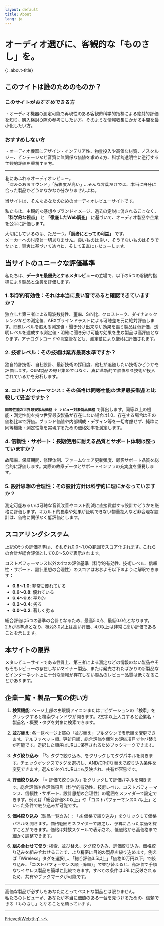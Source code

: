 ```yaml
---
layout: default
title: About
lang: ja
---
```


# オーディオ選びに、客観的な「ものさし」を。
{: .about-title}

## このサイトは誰のためのものか？

### このサイトがおすすめできる方
・オーディオ機器の測定可能で再現性のある客観的科学的指標による絶対的評価を知り、購入検討の際の参考にしたい方。そのような情報収集にかかる手間を最小化したい方。

### おすすめしない方
・オーディオ機器にデザイン・インテリア性、物量投入や高価な材質、ノスタルジー、ビンテージなど音質に無関係な価値を求める方、科学的透明性に逆行する主観的評価を重視する方。

---

巷にあふれるオーディオレビュー。  
「深みのあるサウンド」「解像度が高い」…そんな言葉だけでは、本当に自分に合った製品かどうかなかなか分かりませんよね。

当サイトは、そんなあなたのためのオーディオレビューサイトです。

私たちは、主観的な感想やブランドイメージ、過去の定説に流されることなく、**「科学的な視点」** と **「徹底したWeb調査」** に基づいて、オーディオ製品や企業を公平に評価します。

大切にしているのは、ただ一つ。**「読者にとっての利益」** です。  
メーカーへの忖度は一切ありません。良いものは良い、そうでないものはそうでないと、事実に基づいて淡々と、そして正直にレビューします。

## 当サイトのユニークな評価基準

私たちは、**データを最優先とするメタレビュー**の立場で、以下の5つの客観的指標により製品と企業を評価します。

### 1. 科学的有効性：それは本当に良い音であると確認できていますか？
独立した第三者による周波数特性、歪率、S/N比、クロストーク、ダイナミックレンジなどの測定値、ABXブラインドテストによる可聴差を元に絶対評価します。問題レベルを超える測定値・聞き分け出来ない効果を謳う製品は低評価、透明レベルを達成する測定値・明確に聞き分け可能な効果を生む製品は高評価となります。アナログレコードや真空管なども、測定値により厳格に評価されます。

### 2. 技術レベル：その技術は業界最高水準ですか？
独自特許技術、自社設計、最新技術の採用度、他社が追随したい技術かどうかを評価します。OEM製品の寄せ集めではなく、真に革新的で価値ある技術が投入されているかを分析します。

### 3. コストパフォーマンス：その価格は同等性能の世界最安製品と比較して妥当ですか？
**`同等性能の世界最安製品価格 ÷ レビュー対象製品価格`** で算出します。同等以上の機能・測定性能を持つ世界最安製品が存在しない場合は1.0、存在する場合はその価格比率で評価。ブランド価値や内部構成・デザイン等を一切考慮せず、純粋に同等機能・測定性能を実現するための価格効率を測定します。

### 4. 信頼性・サポート：長期使用に耐える品質とサポート体制は整っていますか？
故障率、保証期間、修理体制、ファームウェア更新頻度、顧客サポート品質を総合的に評価します。実際の故障データとサポートインフラの充実度を重視します。

### 5. 設計思想の合理性：その設計方針は科学的に理にかなっていますか？
測定可能あるいは可聴な音質改善やコスト削減に直接貢献する設計かどうかを厳格に評価します。オカルト的要素や効果が証明できない物量投入など非合理な設計は、価格に関係なく低評価とします。

## スコアリングシステム

上記の5つの評価基準は、それぞれ0.0～1.0の範囲でスコア化されます。これらの合計が総合評価として0.0～5.0で表示されます。

コストパフォーマンス以外の4つの評価基準（科学的有効性、技術レベル、信頼性・サポート、設計思想の合理性）のスコアはおおよそ以下のように解釈できます：
- **0.8～1.0**: 非常に優れている
- **0.6～0.8**: 優れている
- **0.4～0.6**: 平均的
- **0.2～0.4**: 劣る
- **0.0～0.2**: 著しく劣る

総合評価は5つの基準の合計となるため、最高5.0点、最低0.0点となります。
2.5が基準点となり、概ね3.0以上は高い評価、4.0以上は非常に高い評価であることを示します。

## 本サイトの限界

メタレビューサイトである性質上、第三者による測定などの情報のない製品やそもそもレビューの存在しないマイナー製品、または発売されたばかりの新製品などインターネット上に十分な情報が存在しない製品のレビュー品質は低くなることがあります。

## 企業一覧・製品一覧の使い方

1. **検索機能**: ページ上部の虫眼鏡アイコンまたはナビゲーションの「検索」をクリックすると検索ウィンドウが開きます。2文字以上入力すると企業名・製品名・概要・タグを対象に検索できます。

2. **並び替え**: 各一覧ページ上部の「並び替え」プルダウンで表示順を変更できます。アルファベット順、更新日順、総合評価や個別の評価項目で並び替えが可能です。選択した順序はURLに保存されるためブックマークできます。

3. **タグ絞り込み**: 「🏷️ タグで絞り込み」をクリックしてタグパネルを開きます。チェックボックスでタグを選択し、AND/OR切り替えで絞り込み条件を変更できます。選んだタグはURLにも反映され、共有が容易です。

4. **評価絞り込み**: 「⭐ 評価で絞り込み」をクリックして評価パネルを開きます。総合評価や各評価項目（科学的有効性、技術レベル、コストパフォーマンス、信頼性・サポート、設計思想の合理性）の範囲をスライダーで設定できます。例えば「総合評価3.0以上」や「コストパフォーマンス0.7以上」といった条件で絞り込みが可能です。

5. **価格絞り込み**（製品一覧のみ）: 「💰 価格で絞り込み」をクリックして価格パネルを開きます。価格範囲をスライダーで設定し、予算に合った製品を探すことができます。価格は対数スケールで表示され、低価格から高価格まで細かく調整できます。

6. **組み合わせて使う**: 検索、並び替え、タグ絞り込み、評価絞り込み、価格絞り込みを組み合わせることで、より精密に目的の製品を絞り込めます。例えば「Wireless」タグを選択し、「総合評価3.5以上」「価格10万円以下」で絞り込み、「コストパフォーマンス順（降順）」で並び替えると、高評価で手頃なワイヤレス製品を簡単に比較できます。すべての条件はURLに反映されるため、共有やブックマークが可能です。

---

高価な製品が必ずしもあなたにとってベストな製品とは限りません。  
私たちのレビューが、あなたが本当に価値のある一台を見つけるための、信頼できる「ものさし」となることを願っています。

---

[FrieveのWebサイトへ](https://www.frieve.com)